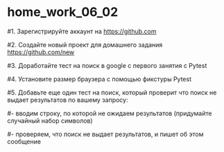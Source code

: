 # home_work_06_02


#1. Зарегистрируйте аккаунт на https://github.com

#2. Создайте новый проект для домашнего задания https://github.com/new

#3. Доработайте тест на поиск в google с первого занятия с Pytest

#4. Установите размер браузера с помощью фикстуры Pytest

#5. Добавьте еще один тест на поиск, который проверит что поиск не выдает результатов по вашему запросу:

#- вводим строку, по которой не ожидаем результатов (придумайте случайный набор символов)

#- проверяем, что поиск не выдает результатов, и пишет об этом сообщение

